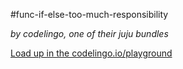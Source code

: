 #func-if-else-too-much-responsibility

_by codelingo, one of their juju bundles_


[Load up in the codelingo.io/playground](https://codelingo.io/playground/?repo=github.com/codelingo/hub&dir=tenets/codelingo/juju/func-if-else-too-much-responsibility&tenet=codelingo/juju/func-if-else-too-much-responsibility)
